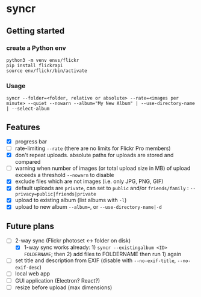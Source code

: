 # syncr

## Getting started

### create a Python env

```shell
python3 -m venv envs/flickr
pip install flickrapi
source env/flickr/bin/activate
```
### Usage
```
syncr --folder=<folder, relative or absolute> --rate=<images per minute> --quiet --nowarn --album="My New Album" | --use-directory-name | --select-album
```
## Features

- [x] progress bar
- [ ] rate-limiting `--rate` (there are no limits for Flickr Pro members)
- [x] don't repeat uploads. absolute paths for uploads are stored and compared
- [ ] warning when number of images (or total upload size in MB) of upload exceeds a threshold `--nowarn` to disable
- [x] exclude files which are not images (i.e. only JPG, PNG, GIF)
- [x] default uploads are `private`, can set to `public` and/or `friends/family` : `--privacy=public|friends|private`
- [x] upload to existing album (list albums with `-l`)
- [x] upload to new album `--album=`, or `--use-directory-name|-d`

## Future plans
- [ ] 2-way sync (Flickr photoset <-> folder on disk)
  - [x] 1-way sync works already: 1) `syncr --existingalbum <ID> FOLDERNAME`; then 2) add files to FOLDERNAME then run 1) again
- [ ] set title and description from EXIF (disable with `--no-exif-title`, `--no-exif-desc`)
- [ ] local web app
- [ ] GUI application (Electron? React?)
- [ ] resize before upload (max dimensions)
